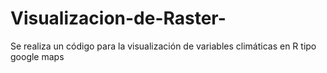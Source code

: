 # Visualizacion-de-Raster-
Se realiza un código para la visualización de variables climáticas en R tipo google maps
